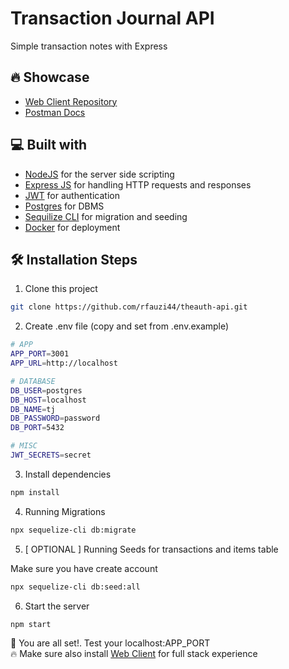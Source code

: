 # Transaction Journal API

Simple transaction notes with Express

## 🔥 Showcase

- [Web Client Repository](https://github.com/rfauzi44/transaction-journal-web)
- [Postman Docs](https://documenter.getpostman.com/view/25042327/2s93m7X2P3)

## 💻 Built with

- [NodeJS](https://github.com/nodejs/node) for the server side scripting
- [Express JS](https://github.com/exprjs/express) for handling HTTP requests and responses
- [JWT](https://github.com/auth0/node-jsonwebtoken) for authentication
- [Postgres](https://github.com/postgres/postgres) for DBMS
- [Sequilize CLI](https://github.com/sequelize/cli) for migration and seeding
- [Docker](https://github.com/docker) for deployment

## 🛠️ Installation Steps

1. Clone this project

```bash
git clone https://github.com/rfauzi44/theauth-api.git
```

2. Create .env file (copy and set from .env.example)

```bash
# APP
APP_PORT=3001
APP_URL=http://localhost

# DATABASE
DB_USER=postgres
DB_HOST=localhost
DB_NAME=tj
DB_PASSWORD=password 
DB_PORT=5432

# MISC
JWT_SECRETS=secret
```

3. Install dependencies

```bash
npm install
```

4. Running Migrations

```bash
npx sequelize-cli db:migrate
```

5. [ OPTIONAL ] Running Seeds for transactions and items table

Make sure you have create account 

```bash
npx sequelize-cli db:seed:all
```

6. Start the server

```bash
npm start
```

🌟 You are all set!. Test your localhost:APP_PORT
<br>
🔥 Make sure also install [Web Client](https://github.com/rfauzi44/transaction-journal-web) for full stack experience
